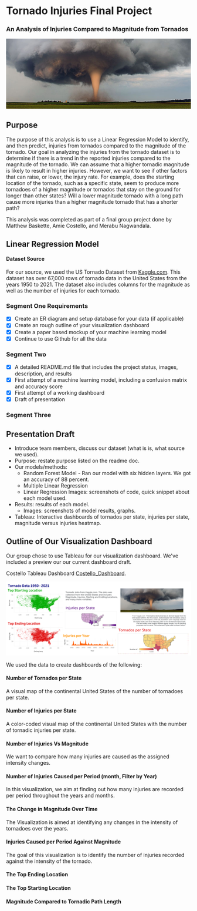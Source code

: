# Tornado Injuries Final Project
### An Analysis of Injuries Compared to Magnitude from Tornados
![tornado_cover](https://github.com/amiecostello22/Tornado_Alley/blob/main/images/tornado_cover.png)

## Purpose
The purpose of this analysis is to use a Linear Regression Model to identify, and then predict, injuries from tornados compared to the magnitude of the tornado. Our goal in analyzing the injuries from the tornado dataset is to determine if there is a trend in the reported injuries compared to the magnitude of the tornado. We can assume that a higher tornadic magnitude is likely to result in higher injuries. However, we want to see if other factors that can raise, or lower,  the injury rate. For example, does the starting location of the tornado, such as a specific state, seem to produce more tornadoes of a higher magnitude or tornados that stay on the ground for longer than other states? Will a lower magnitude tornado with a long path cause more injuries than a higher magnitude tornado that has a shorter path?

This analysis was completed as part of a final group project done by Matthew Baskette, Amie Costello, and Merabu Nagwandala. 

## Linear Regression Model



#### Dataset Source
For our source, we used the US Tornado Dataset from [Kaggle.com](https://www.kaggle.com/datasets/danbraswell/us-tornado-dataset-1950-2021). 
This dataset has over 67,000 rows of tornado data in the United States from the years 1950 to 2021. The dataset also includes columns for the magnitude as well as the number of injuries for each tornado.
 
 ### Segment One Requirements
- [x] Create an ER diagram and setup database for your data (if applicable)
- [x] Create an rough outline of your visualization dashboard
- [x] Create a paper based mockup of your machine learning model
- [x] Continue to use Github for all the data
 
 ### Segment Two
- [x] A detailed README.md file that includes the project status, images, description, and results
- [x] First attempt of a machine learning model, including a confusion matrix and accuracy score
- [x] First attempt of a working dashboard
- [x] Draft of presentation

 ### Segment Three
 
 ## Presentation Draft
- Introduce team members, discuss our dataset (what is is, what source we used).
- Purpose: restate purpose listed on the readme doc.
- Our models/methods:
     - Random Forest Model - Ran our model with six hidden layers. We got an accuracy of 88 percent.
     - Multiple Linear Regression
     - Linear Regression
          Images: screenshots of code, quick snippet about each model used.
- Results: results of each model. 
     - Images: screenshots of model results, graphs.
- Tableau: Interactive dashboards of tornados per state, injuries per state, magnitude versus injuries heatmap.
 
## Outline of Our Visualization Dashboard
Our group chose to use Tableau for our visualization dashboard. We've included a preview our our current dashboard draft.

Costello Tableau Dashboard [Costello_Dashboard](https://public.tableau.com/app/profile/amie.costello/viz/TornadoDataDashboard/Dashboard1).

![Dashboard_Rough_Draft](https://github.com/amiecostello22/Tornado_Alley/blob/main/images/Dashboard_draft.png)

We used the data to create dashboards of the following:
#### Number of Tornados per State
A visual map of the continental United States of the number of tornadoes per state.
#### Number of Injuries per State
A color-coded visual map of the continental United States with the number of tornadic injuries per state.
#### Number of Injuries Vs Magnitude
We want to compare how many injuries are caused as the assigned intensity changes.
#### Number of Injuries Caused per Period (month, Filter by Year)
In this visualization, we aim at finding out how many injuries are recorded per period throughout the years and months.
#### The Change in Magnitude Over Time
The Visualization is aimed at identifying any changes in the intensity of tornadoes over the years.
#### Injuries Caused per Period Against Magnitude
The goal of this visualization is to identify the number of injuries recorded against the intensity of the tornado.
#### The Top Ending Location 
#### The Top Starting Location
#### Magnitude Compared to Tornadic Path Length
